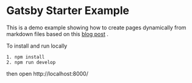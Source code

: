 # Gatsby Starter Example

This is a demo example showing how to create pages dynamically from markdown files based on this [blog post](https://malikgabroun.com/blog/gatsby-create-pages) .

To install and run locally

```
1. npm install
2. npm run develop
```

then open http://localhost:8000/